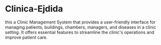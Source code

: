 # Clinica-Ejdida
this a Clinic Management System that provides a user-friendly interface for managing patients, buildings, chambers, managers, and diseases in a clinic setting. It offers essential features to streamline the clinic's operations and improve patient care.
